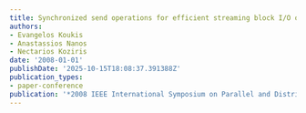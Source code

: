 ```yaml
---
title: Synchronized send operations for efficient streaming block I/O over Myrinet
authors:
- Evangelos Koukis
- Anastassios Nanos
- Nectarios Koziris
date: '2008-01-01'
publishDate: '2025-10-15T18:08:37.391388Z'
publication_types:
- paper-conference
publication: '*2008 IEEE International Symposium on Parallel and Distributed Processing*'
---
```

